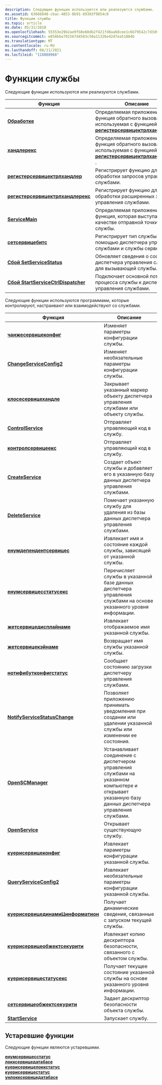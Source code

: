 ```yaml
---
description: Следующие функции используются или реализуются службами.
ms.assetid: 63666848-cbac-4853-8b91-89303f9854c0
title: Функции службы
ms.topic: article
ms.date: 05/31/2018
ms.openlocfilehash: 55553e29b2ae9fb8e60db2f421fd8aa68cee1c6b79542c7d3d61ef5bcef490f6
ms.sourcegitcommit: e858bbe701567d4583c50a11326e42d7ea51804b
ms.translationtype: MT
ms.contentlocale: ru-RU
ms.lasthandoff: 08/11/2021
ms.locfileid: "118888966"
---
```

# <a name="service-functions"></a>Функции службы

Следующие функции используются или реализуются службами.



| Функция                                                             | Описание                                                                                                                           |
|----------------------------------------------------------------------|---------------------------------------------------------------------------------------------------------------------------------------|
| [**Обработке**](/windows/desktop/api/Winsvc/nc-winsvc-lphandler_function)                                           | Определяемая приложением функция обратного вызова, используемая с функцией [**регистерсервицектрлхандлер**](/windows/desktop/api/Winsvc/nf-winsvc-registerservicectrlhandlera) .     |
| [**хандлерекс**](/windows/desktop/api/WinSvc/nc-winsvc-lphandler_function_ex)                                       | Определяемая приложением функция обратного вызова, используемая с функцией [**регистерсервицектрлхандлерекс**](/windows/desktop/api/Winsvc/nf-winsvc-registerservicectrlhandlerexa) . |
| [**регистерсервицектрлхандлер**](/windows/desktop/api/Winsvc/nf-winsvc-registerservicectrlhandlera)     | Регистрирует функцию для обработки запросов управления службами.                                                                              |
| [**регистерсервицектрлхандлерекс**](/windows/desktop/api/Winsvc/nf-winsvc-registerservicectrlhandlerexa) | Регистрирует функцию для обработки расширенных запросов управления службами.                                                                     |
| [**ServiceMain**](/windows/win32/api/winsvc/nc-winsvc-lpservice_main_functiona)                                   | Определяемая приложением функция, которая выступает в качестве отправной точки для службы.                                                      |
| [**сетсервицебитс**](/windows/desktop/api/Lmserver/nf-lmserver-setservicebits)                             | Регистрирует тип службы с помощью диспетчера управления службами и службы сервера.                                                     |
| [**Сбой SetServiceStatus**](/windows/desktop/api/Winsvc/nf-winsvc-setservicestatus)                         | Обновляет сведения о состоянии диспетчера управления службами для вызывающей службы.                                                     |
| [**Сбой StartServiceCtrlDispatcher**](/windows/desktop/api/Winsvc/nf-winsvc-startservicectrldispatchera)     | Подключает основной поток процесса службы к диспетчеру управления службами.                                                         |



 

Следующие функции используются программами, которые контролируют, настраивают или взаимодействуют со службами.



| Функция                                                                 | Описание                                                                                                                                 |
|--------------------------------------------------------------------------|---------------------------------------------------------------------------------------------------------------------------------------------|
| [**чанжесервицеконфиг**](/windows/desktop/api/Winsvc/nf-winsvc-changeserviceconfiga)                       | Изменяет параметры конфигурации службы.                                                                                          |
| [**ChangeServiceConfig2**](/windows/desktop/api/Winsvc/nf-winsvc-changeserviceconfig2a)                     | Изменяет необязательные параметры конфигурации службы.                                                                                 |
| [**клосесервицехандле**](/windows/desktop/api/Winsvc/nf-winsvc-closeservicehandle)                         | Закрывает указанный маркер объекту диспетчера управления службами или объекту службы.                                                        |
| [**ControlService**](/windows/desktop/api/Winsvc/nf-winsvc-controlservice)                                 | Отправляет управляющий код в службу.                                                                                                          |
| [**контролсервицеекс**](/windows/desktop/api/Winsvc/nf-winsvc-controlserviceexa)                             | Отправляет управляющий код в службу.                                                                                                          |
| [**CreateService**](/windows/desktop/api/Winsvc/nf-winsvc-createservicea)                                   | Создает объект службы и добавляет его в указанную базу данных диспетчера управления службами.                                                     |
| [**DeleteService**](/windows/desktop/api/Winsvc/nf-winsvc-deleteservice)                                   | Помечает указанную службу для удаления из базы данных диспетчера управления службами.                                                         |
| [**енумдепендентсервицес**](/windows/desktop/api/Winsvc/nf-winsvc-enumdependentservicesa)                   | Извлекает имя и состояние каждой службы, зависящей от указанной службы.                                                        |
| [**енумсервицесстатусекс**](/windows/desktop/api/Winsvc/nf-winsvc-enumservicesstatusexa)                     | Перечисляет службы в указанной базе данных диспетчера управления службами на основе указанного уровня информации.                             |
| [**жетсервицедисплайнаме**](/windows/desktop/api/Winsvc/nf-winsvc-getservicedisplaynamea)                   | Извлекает отображаемое имя указанной службы.                                                                                        |
| [**жетсервицекэйнаме**](/windows/desktop/api/Winsvc/nf-winsvc-getservicekeynamea)                           | Возвращает имя службы указанной службы.                                                                                        |
| [**нотифибутконфигстатус**](/windows/desktop/api/Winsvc/nf-winsvc-notifybootconfigstatus)                 | Сообщает состоянию загрузки диспетчеру управления службами.                                                                                     |
| [**NotifyServiceStatusChange**](/windows/desktop/api/Winsvc/nf-winsvc-notifyservicestatuschangea)           | Позволяет приложению принимать уведомления при создании или удалении указанной службы или изменении ее состояния.                 |
| [**OpenSCManager**](/windows/desktop/api/Winsvc/nf-winsvc-openscmanagera)                                   | Устанавливает соединение с диспетчером управления службами на указанном компьютере и открывает указанную базу данных диспетчера управления службами. |
| [**OpenService**](/windows/desktop/api/Winsvc/nf-winsvc-openservicea)                                       | Открывает существующую службу.                                                                                                                  |
| [**куерисервицеконфиг**](/windows/desktop/api/Winsvc/nf-winsvc-queryserviceconfiga)                         | Извлекает параметры конфигурации указанной службы.                                                                            |
| [**QueryServiceConfig2**](/windows/desktop/api/Winsvc/nf-winsvc-queryserviceconfig2a)                       | Извлекает необязательные параметры конфигурации указанной службы.                                                                   |
| [**куерисервицединамиЦинформатион**](/windows/desktop/api/Winsvc/nf-winsvc-queryservicedynamicinformation) | Получает динамические сведения, связанные с запуском текущей службы.                                                                         |
| [**куерисервицеобжектсекурити**](/windows/desktop/api/winsvc/nf-winsvc-queryserviceobjectsecurity)    | Извлекает копию дескриптора безопасности, связанного с объектом службы.                                                               |
| [**куерисервицестатусекс**](/windows/desktop/api/Winsvc/nf-winsvc-queryservicestatusex)                     | Получает текущее состояние указанной службы на основе указанного уровня информации.                                             |
| [**сетсервицеобжектсекурити**](/windows/desktop/api/winsvc/nf-winsvc-setserviceobjectsecurity)        | Задает дескриптор безопасности объекта службы.                                                                                           |
| [**StartService**](/windows/desktop/api/Winsvc/nf-winsvc-startservicea)                                     | Запускает службу.                                                                                                                           |



 

## <a name="obsolete-functions"></a>Устаревшие функции

Следующие функции являются устаревшими.<dl>

[**енумсервицесстатус**](/windows/desktop/api/Winsvc/nf-winsvc-enumservicesstatusa)  
[**локксервицедатабасе**](/windows/desktop/api/Winsvc/nf-winsvc-lockservicedatabase)  
[**куерисервицелоккстатус**](/windows/desktop/api/Winsvc/nf-winsvc-queryservicelockstatusa)  
[**куерисервицестатус**](/windows/desktop/api/Winsvc/nf-winsvc-queryservicestatus)  
[**унлокксервицедатабасе**](/windows/desktop/api/Winsvc/nf-winsvc-unlockservicedatabase)  
</dl>

 

 
